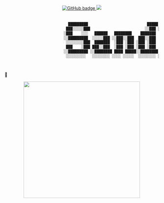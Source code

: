 <p align="center">
  <a href="https://github.com/sandh0t?tab=followers">
    <img src="https://img.shields.io/github/followers/sandh0t?label=Followers&logo=GitHub&style=for-the-badge" alt="GitHub badge" />
  </a>
  <a href="http://twitter.com/sandh0t">
    <img src="https://img.shields.io/twitter/follow/sandh0t?label=Twitter&logo=twitter&style=for-the-badge" />
  </a>
</p>


### 
```bash

                             █████████                           █████ █████         █████     █████   
                            ███░░░░░███                         ░░███ ░░███        ███░░░███  ░░███    
                           ░███    ░░░   ██████   ████████    ███████  ░███████   ███   ░░███ ███████  
                           ░░█████████  ░░░░░███ ░░███░░███  ███░░███  ░███░░███ ░███    ░███░░░███░   
                            ░░░░░░░░███  ███████  ░███ ░███ ░███ ░███  ░███ ░███ ░███    ░███  ░███    
                            ███    ░███ ███░░███  ░███ ░███ ░███ ░███  ░███ ░███ ░░███   ███   ░███ ███
                           ░░█████████ ░░████████ ████ █████░░████████ ████ █████ ░░░█████░    ░░█████ 
                            ░░░░░░░░░   ░░░░░░░░ ░░░░ ░░░░░  ░░░░░░░░ ░░░░ ░░░░░    ░░░░░░      ░░░░░  
                                                                             
                                                      
```
👋






<p align="center">
  <img src="https://github-readme-stats.vercel.app/api?username=sandh0t&show_icons=true&theme=radical" width="380">

</p>


<!--
**sandh0t/sandh0t** is a ✨ _special_ ✨ repository because its `README.md` (this file) appears on your GitHub profile.

Here are some ideas to get you started:

- 🔭 I’m currently working on ...
- 🌱 I’m currently learning ...
- 👯 I’m looking to collaborate on ...
- 🤔 I’m looking for help with ...
- 💬 Ask me about ...
- 📫 How to reach me: ...
- 😄 Pronouns: ...
- ⚡ Fun fact: ...
-->




